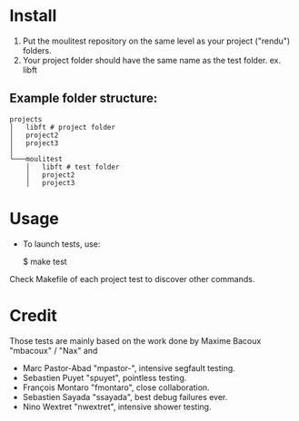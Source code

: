 # Install
1. Put the moulitest repository on the same level as your project ("rendu") folders.
2. Your project folder should have the same name as the test folder. ex. libft

Example folder structure:
-------------------------

	projects
	│   libft # project folder
	│   project2
	│   project3
	│
	└───moulitest
	    │   libft # test folder
	    │   project2
	    │   project3

# Usage
- To launch tests, use:

	$ make test

Check Makefile of each project test to discover other commands.

# Credit

Those tests are mainly based on the work done by Maxime Bacoux "mbacoux" / "Nax" and

- Marc Pastor-Abad "mpastor-", intensive segfault testing.
- Sebastien Puyet "spuyet", pointless testing.
- François Montaro "fmontaro", close collaboration.
- Sebastien Sayada "ssayada", best debug failures ever.
- Nino Wextret "nwextret", intensive shower testing.
